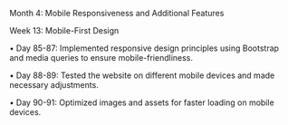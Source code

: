 Month 4: Mobile Responsiveness and Additional Features


Week 13: Mobile-First Design


•	Day 85-87: Implemented responsive design principles using Bootstrap and media queries to ensure mobile-friendliness.



•	Day 88-89: Tested the website on different mobile devices and made necessary adjustments.



•	Day 90-91: Optimized images and assets for faster loading on mobile devices.
